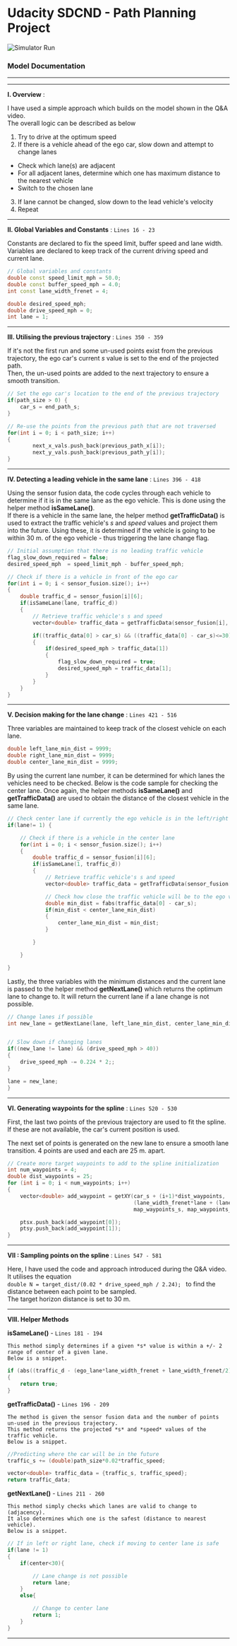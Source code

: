 
# Udacity SDCND - Path Planning Project #  

![Simulator Run](markdown_images/1_simulator_run.JPG)



### Model Documentation ###
<hr>  
<hr>

**I. Overview** :  

I have used a simple approach which builds on the model shown in the Q&A video.  
The overall logic can be described as below
1. Try to drive at the optimum speed
2. If there is a vehicle ahead of the ego car, slow down and attempt to change lanes
  - Check which lane(s) are adjacent
  - For all adjacent lanes, determine which one has maximum distance to the nearest vehicle
  - Switch to the chosen lane
3. If lane cannot be changed, slow down to the lead vehicle's velocity
4. Repeat  

<hr>


**II. Global Variables and Constants** : `Lines 16 - 23`  

Constants are declared to fix the speed limit, buffer speed and lane width.  
Variables are declared to keep track of the current driving speed and current lane.

```cpp
// Global variables and constants
double const speed_limit_mph = 50.0;
double const buffer_speed_mph = 4.0;
int const lane_width_frenet = 4;

double desired_speed_mph;
double drive_speed_mph = 0;
int lane = 1;
```  

<hr>


**III. Utilising the previous trajectory** : `Lines 350 - 359`  

If it's not the first run and some un-used points exist from the previous trajectory, the ego car's current *s* value is set to the end of the projected path.  
Then, the un-used points are added to the next trajectory to ensure a smooth transition.

```cpp
// Set the ego car's location to the end of the previous trajectory
if(path_size > 0) {
    car_s = end_path_s;
}

// Re-use the points from the previous path that are not traversed
for(int i = 0; i < path_size; i++)
{
        next_x_vals.push_back(previous_path_x[i]);
        next_y_vals.push_back(previous_path_y[i]);
}
```  

<hr>


**IV. Detecting a leading vehicle in the same lane** : `Lines 396 - 418`  

Using the sensor fusion data, the code cycles through each vehicle to determine if it is in the same lane as the ego vehicle. This is done using the helper method **isSameLane()**.  
If there is a vehicle in the same lane, the helper method **getTrafficData()** is used to extract the traffic vehicle's *s* and *speed* values and project them into the future. Using these, it is determined if the vehicle is going to be within 30 m. of the ego vehicle - thus triggering the lane change flag.  

```cpp
// Initial assumption that there is no leading traffic vehicle
flag_slow_down_required = false;
desired_speed_mph  = speed_limit_mph - buffer_speed_mph;

// Check if there is a vehicle in front of the ego car
for(int i = 0; i < sensor_fusion.size(); i++)
{
    double traffic_d = sensor_fusion[i][6];
    if(isSameLane(lane, traffic_d))
    {
        // Retrieve traffic vehicle's s and speed
        vector<double> traffic_data = getTrafficData(sensor_fusion[i], path_size);

        if((traffic_data[0] > car_s) && ((traffic_data[0] - car_s)<=30))
        {
            if(desired_speed_mph > traffic_data[1])
            {
                flag_slow_down_required = true;
                desired_speed_mph = traffic_data[1];
            }
        }
    }
}
```  

<hr>


**V. Decision making for the lane change** : `Lines 421 - 516`  

Three variables are maintained to keep track of the closest vehicle on each lane.  
```cpp
double left_lane_min_dist = 9999;
double right_lane_min_dist = 9999;
double center_lane_min_dist = 9999;
```

By using the current lane number, it can be determined for which lanes the vehicles need to be checked. Below is the code sample for checking the center lane. Once again, the helper methods **isSameLane()** and **getTrafficData()** are used to obtain the distance of the closest vehicle in the same lane.

```cpp
// Check center lane if currently the ego vehicle is in the left/right lanes
if(lane!= 1) {

    // Check if there is a vehicle in the center lane
    for(int i = 0; i < sensor_fusion.size(); i++)
    {
        double traffic_d = sensor_fusion[i][6];
        if(isSameLane(1, traffic_d))
        {
            // Retrieve traffic vehicle's s and speed
            vector<double> traffic_data = getTrafficData(sensor_fusion[i], path_size);

            // Check how close the traffic vehicle will be to the ego vehicle
            double min_dist = fabs(traffic_data[0] - car_s);
            if(min_dist < center_lane_min_dist)
            {
                center_lane_min_dist = min_dist;
            }

        }

    }

}
```   

Lastly, the three variables with the minimum distances and the current lane is passed to the helper method **getNextLane()** which returns the optimum lane to change to. It will return the current lane if a lane change is not possible.

```cpp
// Change lanes if possible
int new_lane = getNextLane(lane, left_lane_min_dist, center_lane_min_dist, right_lane_min_dist);


// Slow down if changing lanes
if((new_lane != lane) && (drive_speed_mph > 40))
{
    drive_speed_mph -= 0.224 * 2;;
}

lane = new_lane;
}
```  

<hr>


**VI. Generating waypoints for the spline** : `Lines 520 - 530`  

First, the last two points of the previous trajectory are used to fit the spline. If these are not available, the car's current position is used.

The next set of points is generated on the new lane to ensure a smooth lane transition. 4 points are used and each are 25 m. apart.

```cpp
// Create more target waypoints to add to the spline initialization
int num_waypoints = 4;
double dist_waypoints = 25;
for (int i = 0; i < num_waypoints; i++) 
{
    vector<double> add_waypoint = getXY(car_s + (i+1)*dist_waypoints,
                                        (lane_width_frenet*lane + (lane_width_frenet/2)), 
                                        map_waypoints_s, map_waypoints_x, map_waypoints_y);

    ptsx.push_back(add_waypoint[0]);
    ptsy.push_back(add_waypoint[1]);
}
```  

<hr>


**VII : Sampling points on the spline** : `Lines 547 - 581`  

Here, I have used the code and approach introduced during the Q&A video. It utilises the equation  
```double N = target_dist/(0.02 * drive_speed_mph / 2.24); ``` to find the distance between each point to be sampled.  
The target horizon distance is set to 30 m.

<hr>


**VIII. Helper Methods**

**isSameLane()**  - `Lines 181 - 194`
    
    This method simply determines if a given *s* value is within a +/- 2 range of center of a given lane.  
    Below is a snippet.  
        
```cpp
if (abs((traffic_d - (ego_lane*lane_width_frenet + lane_width_frenet/2))) <=2)
{
    return true;
}
```


**getTrafficData()** - `Lines 196 - 209`

    The method is given the sensor fusion data and the number of points un-used in the previous trajectory.  
    This method returns the projected *s* and *speed* values of the traffic vehicle.  
    Below is a snippet.  
    
```cpp
//Predicting where the car will be in the future
traffic_s += (double)path_size*0.02*traffic_speed;

vector<double> traffic_data = {traffic_s, traffic_speed};
return traffic_data;
```


**getNextLane()** - `Lines 211 - 260`

    This method simply checks which lanes are valid to change to (adjacency).  
    It also determines which one is the safest (distance to nearest vehicle).  
    Below is a snippet.  

```cpp
// If in left or right lane, check if moving to center lane is safe
if(lane != 1)
{
    if(center<30){

        // Lane change is not possible
        return lane;
    }
    else{

        // Change to center lane
        return 1;
    }
}
```

<hr>

